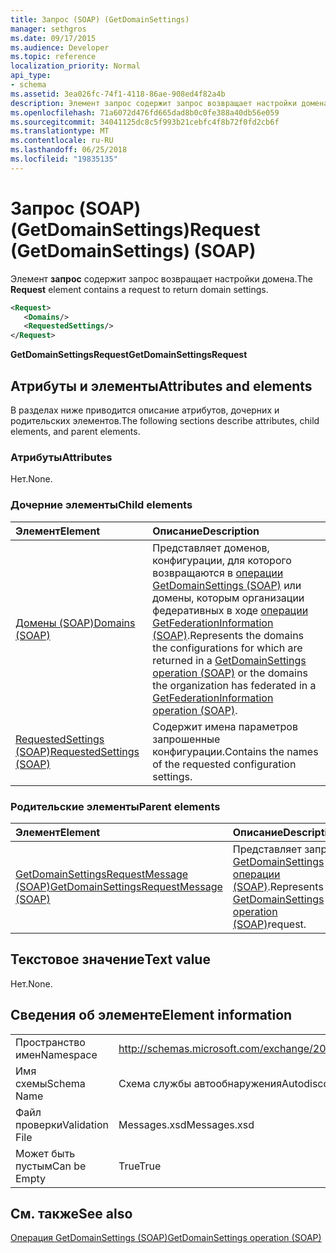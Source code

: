 ```yaml
---
title: Запрос (SOAP) (GetDomainSettings)
manager: sethgros
ms.date: 09/17/2015
ms.audience: Developer
ms.topic: reference
localization_priority: Normal
api_type:
- schema
ms.assetid: 3ea026fc-74f1-4118-86ae-908ed4f82a4b
description: Элемент запрос содержит запрос возвращает настройки домена.
ms.openlocfilehash: 71a6072d476fd665dad8b0c0fe388a40db56e059
ms.sourcegitcommit: 34041125dc8c5f993b21cebfc4f8b72f0fd2cb6f
ms.translationtype: MT
ms.contentlocale: ru-RU
ms.lasthandoff: 06/25/2018
ms.locfileid: "19835135"
---
```

# <a name="request-getdomainsettings-soap"></a><span data-ttu-id="3407f-103">Запрос (SOAP) (GetDomainSettings)</span><span class="sxs-lookup"><span data-stu-id="3407f-103">Request (GetDomainSettings) (SOAP)</span></span>

<span data-ttu-id="3407f-104">Элемент **запрос** содержит запрос возвращает настройки домена.</span><span class="sxs-lookup"><span data-stu-id="3407f-104">The **Request** element contains a request to return domain settings.</span></span> 
  
```xml
<Request>
   <Domains/>
   <RequestedSettings/>
</Request>
```

 <span data-ttu-id="3407f-105">**GetDomainSettingsRequest**</span><span class="sxs-lookup"><span data-stu-id="3407f-105">**GetDomainSettingsRequest**</span></span>
## <a name="attributes-and-elements"></a><span data-ttu-id="3407f-106">Атрибуты и элементы</span><span class="sxs-lookup"><span data-stu-id="3407f-106">Attributes and elements</span></span>

<span data-ttu-id="3407f-107">В разделах ниже приводится описание атрибутов, дочерних и родительских элементов.</span><span class="sxs-lookup"><span data-stu-id="3407f-107">The following sections describe attributes, child elements, and parent elements.</span></span>
  
### <a name="attributes"></a><span data-ttu-id="3407f-108">Атрибуты</span><span class="sxs-lookup"><span data-stu-id="3407f-108">Attributes</span></span>

<span data-ttu-id="3407f-109">Нет.</span><span class="sxs-lookup"><span data-stu-id="3407f-109">None.</span></span>
  
### <a name="child-elements"></a><span data-ttu-id="3407f-110">Дочерние элементы</span><span class="sxs-lookup"><span data-stu-id="3407f-110">Child elements</span></span>

|<span data-ttu-id="3407f-111">**Элемент**</span><span class="sxs-lookup"><span data-stu-id="3407f-111">**Element**</span></span>|<span data-ttu-id="3407f-112">**Описание**</span><span class="sxs-lookup"><span data-stu-id="3407f-112">**Description**</span></span>|
|:-----|:-----|
|[<span data-ttu-id="3407f-113">Домены (SOAP)</span><span class="sxs-lookup"><span data-stu-id="3407f-113">Domains (SOAP)</span></span>](domains-soap.md) <br/> |<span data-ttu-id="3407f-114">Представляет доменов, конфигурации, для которого возвращаются в [операции GetDomainSettings (SOAP)](getdomainsettings-operation-soap.md) или домены, которым организации федеративных в ходе [операции GetFederationInformation (SOAP)](getfederationinformation-operation-soap.md).</span><span class="sxs-lookup"><span data-stu-id="3407f-114">Represents the domains the configurations for which are returned in a [GetDomainSettings operation (SOAP)](getdomainsettings-operation-soap.md) or the domains the organization has federated in a [GetFederationInformation operation (SOAP)](getfederationinformation-operation-soap.md).</span></span>  <br/> |
|[<span data-ttu-id="3407f-115">RequestedSettings (SOAP)</span><span class="sxs-lookup"><span data-stu-id="3407f-115">RequestedSettings (SOAP)</span></span>](requestedsettings-soap.md) <br/> |<span data-ttu-id="3407f-116">Содержит имена параметров запрошенные конфигурации.</span><span class="sxs-lookup"><span data-stu-id="3407f-116">Contains the names of the requested configuration settings.</span></span>  <br/> |
   
### <a name="parent-elements"></a><span data-ttu-id="3407f-117">Родительские элементы</span><span class="sxs-lookup"><span data-stu-id="3407f-117">Parent elements</span></span>

|<span data-ttu-id="3407f-118">**Элемент**</span><span class="sxs-lookup"><span data-stu-id="3407f-118">**Element**</span></span>|<span data-ttu-id="3407f-119">**Описание**</span><span class="sxs-lookup"><span data-stu-id="3407f-119">**Description**</span></span>|
|:-----|:-----|
|[<span data-ttu-id="3407f-120">GetDomainSettingsRequestMessage (SOAP)</span><span class="sxs-lookup"><span data-stu-id="3407f-120">GetDomainSettingsRequestMessage (SOAP)</span></span>](getdomainsettingsrequestmessage-soap.md) <br/> |<span data-ttu-id="3407f-121">Представляет запрос [GetDomainSettings операции (SOAP)](getdomainsettings-operation-soap.md).</span><span class="sxs-lookup"><span data-stu-id="3407f-121">Represents a [GetDomainSettings operation (SOAP)](getdomainsettings-operation-soap.md)request.</span></span>  <br/> |
   
## <a name="text-value"></a><span data-ttu-id="3407f-122">Текстовое значение</span><span class="sxs-lookup"><span data-stu-id="3407f-122">Text value</span></span>

<span data-ttu-id="3407f-123">Нет.</span><span class="sxs-lookup"><span data-stu-id="3407f-123">None.</span></span>
  
## <a name="element-information"></a><span data-ttu-id="3407f-124">Сведения об элементе</span><span class="sxs-lookup"><span data-stu-id="3407f-124">Element information</span></span>

|||
|:-----|:-----|
|<span data-ttu-id="3407f-125">Пространство имен</span><span class="sxs-lookup"><span data-stu-id="3407f-125">Namespace</span></span>  <br/> |http://schemas.microsoft.com/exchange/2010/Autodiscover  <br/> |
|<span data-ttu-id="3407f-126">Имя схемы</span><span class="sxs-lookup"><span data-stu-id="3407f-126">Schema Name</span></span>  <br/> |<span data-ttu-id="3407f-127">Схема службы автообнаружения</span><span class="sxs-lookup"><span data-stu-id="3407f-127">Autodiscover schema</span></span>  <br/> |
|<span data-ttu-id="3407f-128">Файл проверки</span><span class="sxs-lookup"><span data-stu-id="3407f-128">Validation File</span></span>  <br/> |<span data-ttu-id="3407f-129">Messages.xsd</span><span class="sxs-lookup"><span data-stu-id="3407f-129">Messages.xsd</span></span>  <br/> |
|<span data-ttu-id="3407f-130">Может быть пустым</span><span class="sxs-lookup"><span data-stu-id="3407f-130">Can be Empty</span></span>  <br/> |<span data-ttu-id="3407f-131">True</span><span class="sxs-lookup"><span data-stu-id="3407f-131">True</span></span>  <br/> |
   
## <a name="see-also"></a><span data-ttu-id="3407f-132">См. также</span><span class="sxs-lookup"><span data-stu-id="3407f-132">See also</span></span>



[<span data-ttu-id="3407f-133">Операция GetDomainSettings (SOAP)</span><span class="sxs-lookup"><span data-stu-id="3407f-133">GetDomainSettings operation (SOAP)</span></span>](getdomainsettings-operation-soap.md)

